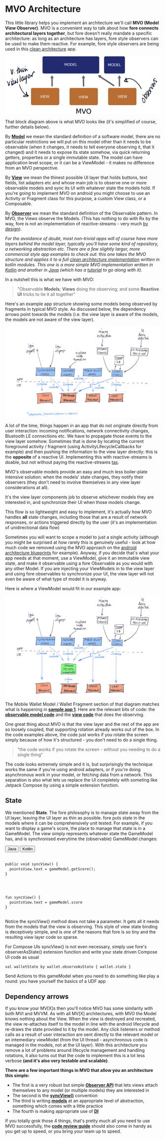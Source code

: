 

# MVO Architecture

This little library helps you implement an architecture we'll call **MVO (Model View Observer)**. MVO is a convenient way to talk about how **fore connects architectural layers together**, but fore doesn't really mandate a specific architecture: as long as an architecture has layers, fore style observers can be used to make them reactive. For example, fore style observers are being used in this [clean architecture](https://dev.to/erdo/clean-architecture-minus-reactive-streams-10i3) app.

![mvo anotated](img/arch_mvo_anotated.png)

That block diagram above is what MVO looks like (it's simplified of course, further details below).

By [**Model**](https://erdo.github.io/android-fore/02-models.html#shoom) we mean the standard definition of a software model, there are no particular restrictions we will put on this model other than it needs to be observable (when it changes, it needs to tell everyone observing it, that it changed) and it needs to expose its state somehow, via quick returning getters, properties or a single immutable state. The model can have application level scope, or it can be a ViewModel - it makes no difference from an MVO perspective.

By [**View**](https://erdo.github.io/android-fore/01-views.html#shoom) we mean the thinest possible UI layer that holds buttons, text fields, list adapters etc and whose main job is to observe one or more observable models and sync its UI with whatever state the models hold. If you're going to implement MVO on android you might choose to use an Activity or Fragment class for this purpose, a custom View class, or a Composable.

By [**Observer**](https://en.wikipedia.org/wiki/Observer_pattern) we mean the standard definition of the Observable pattern. In MVO, the Views observe the Models. (This has nothing to do with Rx by the way, fore is not an implementation of reactive-streams - very much [by design](https://erdo.github.io/android-fore/07-fore-api.html#somethingchanged-parameter)).

*For the avoidance of doubt, most non-trivial apps will of course have more layers behind the model layer, typically you'll have some kind of repository, a networking abstraction etc. There are a few slightly larger, more commercial style app examples to check out: this one takes the MVO structure and applies it to a full [clean architecture implementation](https://github.com/erdo/commercial-template) written in kotlin modules. This one is a more simple MVO implementation written in [Kotlin](https://dev.to/erdo/tic-tac-toe-from-mvp-to-jetpack-compose-57d8) and another in [Java](https://github.com/erdo/android-architecture) (which has a [tutorial](https://dev.to/erdo/tutorial-android-architecture-blueprints-full-todo-app-mvo-edition-259o) to go along with it).*

In a nutshell this is what we have with MVO:

> "Observable **Models**; **Views** doing the observing; and some **Reactive UI** tricks to tie it all together"

Here's an example app structure showing some models being observed by fragments in typical MVO style. As discussed below, the dependency arrows point towards the models (i.e. the view layer is aware of the models, the models are not aware of the view layer).

<a name="architecture-diag"/>

<a name="an overview of the structure of an MVO app, showing models (like NetworkModel and WalletModel) that are informing various views (like DashBoardFragment and WalletFragment) that their states have changed"></a>

![data binding](img/app_arch_0.png)

A lot of the time, things happen in an app that do not originate directly from user interaction: incoming notifications, network connectivity changes, Bluetooth LE connections etc. We have to propagate those events to the view layer somehow. Sometimes that is done by locating the current foreground activity / fragment (using ActivityLifecycleCallbacks for example) and then pushing the information to the view layer directly: this is the <strong>opposite</strong> of a reactive UI. Implementing this with reactive-streams is doable, but not without paying the reactive-streams [tax](https://erdo.github.io/android-fore/07-fore-api.html#reactive-streams).

MVO's observable models provide an easy and much less boiler-plate intensive solution: when the models' state changes, they notify their observers (they don't need to involve themselves in any view layer considerations at all).

It's the view layer components job to observe whichever models they are interested in, and synchronize their UI when those models change.

This flow is so lightweight and easy to implement, it's actually how MVO handles <strong>all</strong> state changes, including those that are a result of network responses, or actions triggered directly by the user (it's an implementation of unidirectional data flow)

Sometimes you will want to scope a model to just a single activity (although you might be surprised at how rarely this is genuinely useful - look at how much code we removed using the MVO approach on the [android architecture blueprints](https://dev.to/erdo/tutorial-android-architecture-blueprints-full-todo-app-mvo-edition-259o) for example). Anyway, if you decide that's what your app needs at that moment, use a ViewModel, give it an immutable view state, and make it observable using a fore Observable as you would with any other Model. If you are injecting your ViewModels in to the view layer and using fore observables to synchronize your UI, the view layer will not even be aware of what type of model it is anyway.

Here is where a ViewModel would fit in our example app:

<a name="a similar diagram to the previous one, but which shows a DashboardViewModel placed in between some regular models (like NetworkModel and ChatModel) and a DashBoardFragment. The DashboardViewModel notifies that it's state has changed whenever one of the models it's observing changes"></a>

![data binding](img/app_arch_2_viewmodel.png)

The Mobile Wallet Model / Wallet Fragment section of that diagram matches what is happening in [**sample app 1**](https://erdo.github.io/android-fore/#fore-1-reactive-ui-example). Here are the relevant bits of code: the [**observable model code**](https://github.com/erdo/android-fore/blob/master/app-examples/example-kt-01reactiveui/src/main/java/foo/bar/example/forereactiveuikt/feature/wallet/Wallet.kt) and the [**view code**](https://github.com/erdo/android-fore/blob/master/app-examples/example-kt-01reactiveui/src/main/java/foo/bar/example/forereactiveuikt/ui/wallet/WalletsActivity.kt) that does the observing.

One great thing about MVO is that the view layer and the rest of the app are so loosely coupled, that supporting rotation already works out of the box. In the code examples above, the code just works if you rotate the screen simply because of how it's structured - you don't need to do a single thing.

> "the code works if you rotate the screen - without you needing to do a single thing"

The code looks extremely simple and it is, but surprisingly the technique works the same if you're using android adapters, or if you're doing asynchronous work in your model, or fetching data from a network. This separation is also what lets us replace the UI completely with someting like Jetpack Compose by using a simple extension function.

## State

We mentioned **State**. The fore philosophy is to manage state away from the UI layer, leaving the UI layer as thin as possible. fore puts state in the models where it can be comprehensively unit tested. For example, if you want to display a game's score, the place to manage that state is in a GameModel. The view simply represents whatever state the GameModel has, and is synchronised everytime the (observable) GameModel changes:

<!-- Tabbed code sample -->
 <div class="tab">
   <button class="tablinks java" onclick="openLanguage('java')">Java</button>
   <button class="tablinks kotlin" onclick="openLanguage('kotlin')">Kotlin</button>
 </div>
<pre class="tabcontent tabbed java"><code>
public void syncView() {
  pointsView.text = gameModel.getScore();
}

</code></pre>
<pre class="tabcontent tabbed kotlin"><code>
fun syncView() {
  pointsView.text = gameModel.score
}

</code></pre>

Notice the syncView() method does not take a parameter. It gets all it needs from the models that the view is observing. This style of view state binding is deceptively simple, and is _one_ of the reasons that fore is so tiny and the resulting view layer code so sparse.

For Compose UIs syncView() is not even necessary, simply use fore's observerAsState() extension function and write your state driven Compose UI code as usual

<pre class="codesample"><code>val walletState by wallet.observeAsState { wallet.state }
</code></pre>

Send Actions to this gameModel when you need to do something like play a round: you have yourself the basics of a UDF app

## Dependency arrows

If you know your MV[X]s then you'll notice MVO has some similarity with both MVI and MVVM. As with all MV[X] architectures, with MVO the Model knows nothing about the View. When the view is destroyed and recreated, the view re-attaches itself to the model in line with the android lifecycle and re-draws the state provided to it by the model. Any click listeners or method calls as a result of user interaction are sent directly to the relevant model or an intemediary viewModel (from the UI thread - asynchronous code is managed in the models, not at the UI layer). With this architecture you remove a lot of problems around lifecycle management and handling rotations, it also turns out that the code to implement this is a lot less verbose **(and it's also very testable and scalable)**.

**There are a few important things in MVO that allow you an architecture this simple:**

* The first is a very robust but simple [**Observer API**](https://erdo.github.io/android-fore/07-fore-api.html#somethingchanged-parameter) that lets views attach themselves to any model (or multiple models) they are interested in
* The second is the [**syncView()**](https://erdo.github.io/android-fore/01-views.html#syncview) convention
* The third is writing [**models**](https://erdo.github.io/android-fore/02-models.html#shoom) at an appropriate level of abstraction, something which comes with a little practice
* The fourth is making appropriate use of [**DI**](https://erdo.github.io/android-fore/05-extras.html#dependency-injection-basics)

 If you totally grok those 4 things, that's pretty much all you need to use MVO successfully, the [**code review guide**](https://erdo.github.io/android-fore/05-extras.html#troubleshooting--how-to-smash-code-reviews) should also come in handy as you get up to speed, or you bring your team up to speed.
